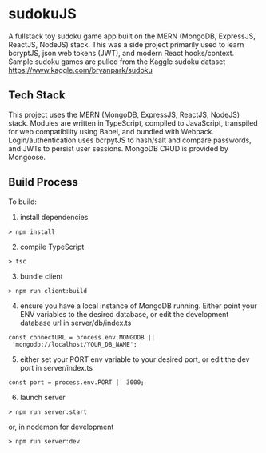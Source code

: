 # sudokuJS

A fullstack toy sudoku game app built on the MERN (MongoDB, ExpressJS, ReactJS, NodeJS) stack. This was a side project primarily used to learn bcryptJS, json web tokens (JWT), and modern React hooks/context. Sample sudoku games are pulled from the Kaggle sudoku dataset https://www.kaggle.com/bryanpark/sudoku

## Tech Stack

This project uses the MERN (MongoDB, ExpressJS, ReactJS, NodeJS) stack. Modules are written in TypeScript, compiled to JavaScript, transpiled for web compatibility using Babel, and bundled with Webpack. Login/authentication uses bcrpytJS to hash/salt and compare passwords, and JWTs to persist user sessions.
MongoDB CRUD is provided by Mongoose.

## Build Process

To build:

1. install dependencies
<pre><code>> npm install </code></pre>

2. compile TypeScript
<pre><code>> tsc </code></pre>

3. bundle client
<pre><code>> npm run client:build </code></pre>

4. ensure you have a local instance of MongoDB running. Either point your ENV variables to the desired database, or edit the development database url in server/db/index.ts

<pre><code>const connectURL = process.env.MONGODB ||
 'mongodb://localhost/YOUR_DB_NAME';</code></pre>

5. either set your PORT env variable to your desired port, or edit the dev port in server/index.ts

<pre><code>const port = process.env.PORT || 3000;</code></pre>

6. launch server

<pre><code>> npm run server:start</code></pre>

or, in nodemon for development

<pre><code>> npm run server:dev</code></pre>